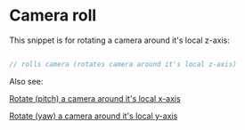 # Camera roll #

This snippet is for rotating a camera around it's local z-axis:


```java

// rolls camera (rotates camera around it's local z-axis)
```


Also see:

[Rotate (pitch) a camera around it's local x-axis](CameraPitch.md)

[Rotate (yaw) a camera around it's local y-axis](CameraYaw.md)
